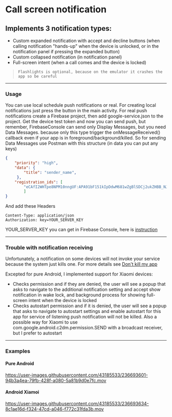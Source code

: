 # Call screen notification

## Implements 3 notification types:
- Custom expanded notification with accept and decline buttons (when calling notification "hands-up" when the device is unlocked, or in the notification panel if pressing the expanded button)
- Custom collapsed notification (in notification panel)
- Full-screen intent (when a call comes and the device is locked) 


> `Flashlights is optional, because on the emulator it crashes the app so be careful`

---

### Usage
You can use local schedule push notifications or real. For creating local notifications just press the button in the main activity. For real push notifications create a Firebase project, then add google-service.json to the project. Get the device test token and now you can send push, but remember, FirebaseConsole can send only Display Messages, but you need Data Messages. because only this type trigger the onMessageReceived() callback even if your app is in foreground/background/killed. So for sending Data Messages use Postman with this structure (in data you can put any keys)
```json
{
    "priority": "high",
    "data": {
        "title": "sender_name",
     },
    "registration_ids": [
        "eCAfI2WHTpe8NPM10nngUF:APA91bF151kIpDdwM681wZgBlSDCj2ukZHBB_NJuUdkKlKNiCl24-TEGxWZxhj-xvcsi0Om7xjVAm9Si_21CwueAUpatCvrxeot_Fw3-9LSgUJYrzrAz7Ag_seb5CAWAd0mNx74P4Bgv"
        ]
}
```
And add these Headers
```
Content-Type: application/json
Authorization: key=YOUR_SERVER_KEY
```
YOUR_SERVER_KEY you can get in Firebase Console, here is [instruction](https://documentation.onesignal.com/docs/generate-a-google-server-api-key)

---

### Trouble with notification receiving
Unfortunately, a notification on some devices will not invoke your service because the system just kills one. For more details see  [Don't kill my app](https://dontkillmyapp.com/)

Excepted for pure Android, I implemented support for Xiaomi devices:
- Checks permission and if they are denied, the user will see a popup that asks to navigate to the additional notification setting and accept show notification in wake lock, and background process for showing full-screen intent when the device is locked
- Checks autostart permission and if it is denied, the user will see a popup that asks to navigate to autostart settings and enable autostart for this app for service of listening push notification will not be killed. Also a possible way for Xiaomi to use com.google.android.c2dm.permission.SEND with a broadcast receiver, but I prefer to autostart 

---

### Examples
#### Pure Android

https://user-images.githubusercontent.com/43185533/236693601-94b3a4ea-79fb-428f-a080-5a81b9d0e7fc.mov

#### Android Xiamoi

https://user-images.githubusercontent.com/43185533/236693634-8c1ae16d-f324-47cd-a046-f772c31fda3b.mov


